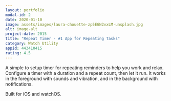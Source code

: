 ```yaml
---
layout: portfolio
modal-id: 2
date: 2020-01-10
image: assets/images/laura-chouette-zp5EGN2vxLM-unsplash.jpg
alt: image-alt
project-date: 2015
title: "Repeat Timer - #1 App for Repeating Tasks"
category: Watch Utility
appid: 443410415
rating: 4.5
--- 
```


A simple to setup timer for repeating reminders to help you work and relax. Configure a timer with a duration and a repeat count, then let it run. It works in the foreground with sounds and vibration, and in the background with notifications.

Built for iOS and watchOS.

